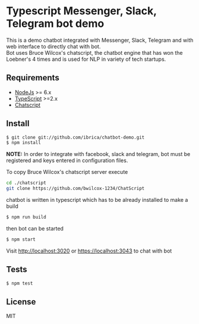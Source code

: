 # Typescript Messenger, Slack, Telegram bot demo

This is a demo chatbot integrated with Messenger, Slack, Telegram and with web interface to directly chat with bot.  
Bot uses Bruce Wilcox's chatscript, the chatbot engine that has won the Loebner's 4 times and is used for NLP in variety of tech startups.



## Requirements

* [NodeJs](http://nodejs.org) >= 6.x 
* [TypeScript](https://www.typescriptlang.org/) >=2.x
* [Chatscript](https://github.com/bwilcox-1234/ChatScript)

## Install

```sh
$ git clone git://github.com/ibrica/chatbot-demo.git
$ npm install
```

**NOTE:** In order to integrate with facebook, slack and telegram, bot must be registered and keys entered in configuration files.

To copy Bruce Wilcox's chatscript server execute

```sh
cd ./chatscript
git clone https://github.com/bwilcox-1234/ChatScript

```

chatbot is written in typescript which has to be already installed to make a build

```sh
$ npm run build

```


then bot can be started

```sh
$ npm start

```

Visit [http://localhost:3020](http://localhost:3020) or [https://localhost:3043](https://localhost:3043) to chat with bot

## Tests

```sh
$ npm test
```

## License

MIT